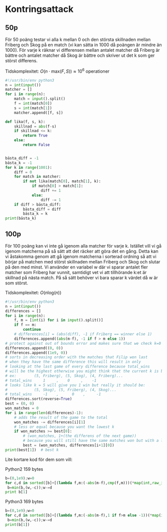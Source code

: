 # Kontringsattack

## 50p
För 50 poäng testar vi alla k mellan 0 och den största skillnaden mellan Friberg och Skog på en match (vi kan sätta in 1000 då poängen är mindre än 1000). För varje k räknar vi differensen mellan antalet matcher då Friberg är bättre och antalet matcher då Skog är bättre och skriver ut det k som ger störst differens.

Tidskomplexitet: $O(n \cdot \textrm{max}(F, S)) \approx 10^6$ operationer

```python
#!/usr/bin/env python3
n = int(input())
matcher = []
for i in range(n):
    match = input().split()
    f = int(match[0])
    s = int(match[1])
    matcher.append([f, s])

def lika(f, s, k):
    skillnad = abs(f-s)
    if skillnad <= k:
        return True
    else:
        return False


bästa_diff = -1
bästa_k = -1
for k in range(1001):
    diff = 0
    for match in matcher:
        if not lika(match[0], match[1], k):
            if match[0] > match[1]:
                diff += 1
            else:
                diff -= 1
    if diff > bästa_diff:
        bästa_diff = diff
        bästa_k = k
print(bästa_k)
```

## 100p
För 100 poäng kan vi inte gå igenom alla matcher för varje k. Istället vill vi gå igenom matcherna på så sätt att det räcker att göra det en gång. Detta kan vi åstakomma genom att gå igenom matcherna i sorterad ordning så att vi börjar på matchen med störst skillnaden mellan Friberg och Skog och slutar på den med minst. Vi använder en variabel w där vi sparar antalet fler matcher som Friberg har vunnit, samtidigt vet vi att tillhörande k:et är skillnad på nästa match. På så sätt behöver vi bara sparar k värdet då w är som störst. 

Tidskomplexitet: $O(n \textrm{log}(n))$

```python
#!/usr/bin/env python3
n = int(input())
differences = []
for i in range(n):
    f, m = [int(i) for i in input().split()]
    if f == m:
        continue
    # differences[i] = (abs(diff), -1 if Friberg == winner else 1)
    differences.append((abs(m-f), -1 if f > m else 1))
# protect against out of bounds error and makes sure that we check k=0
differences.append((0, 0))
differences.append((1e9, 0))
# sorts in decreasing order with the matches that Filip won last
# when they have the same difference this will result in only
# looking at the last game of every difference because total_wins
# will be the highest otherwise you might think that the current k is better than it is.
# ex:        (5, Friberg), (5, Skog), (4, Friberg)...
# total_wins     1     ,    0     ,    -1
# looks like k = 5 will give you 1 win but really it should be:
#            (5, Skog), (5, Friberg), (4, Skog)...
# total_wins     -1    ,      0    ,     -1
differences.sort(reverse=True)
best = (0, 0)
won_matches = 0
for i in range(len(differences)-1):
    # adds the result of the game to the total
    won_matches -= differences[i][1]
    # less or equal because you want the lowest k
    if won_matches >= best[0]:
        # (won_matches, 1+(the differens of the next game))
        # because you will still have the same matches won but with a lower k
        best = (won_matches, differences[i+1][0])
print(best[1])  # best k
```

Lite kortare kod för dem som vill:

Python2 159 bytes
```python
b=(0,1e9);w=0
for c,d in sorted([b]+[(lambda f,m:(-abs(m-f),cmp(f,m)))(*map(int,raw_input().split()))for _ in'0'*input()]):
 b=min(b,(w,-c));w-=d
print b[1]
```

Python3 169 bytes
```python
b=(0,1e9);w=0
for c,d in sorted([b]+[(lambda f,m:(-abs(m-f),1 if f>m else -1))(*map(int,input().split()))for _ in'0'*int(input())]):
 b=min(b,(w,-c));w-=d
print(b[1])
```
